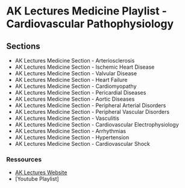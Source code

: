 # AK Lectures Medicine Playlist - Cardiovascular Pathophysiology

## Sections

- AK Lectures Medicine Section - Arteriosclerosis
- AK Lectures Medicine Section - Ischemic Heart Disease
- AK Lectures Medicine Section - Valvular Disease
- AK Lectures Medicine Section - Heart Failure
- AK Lectures Medicine Section - Cardiomyopathy
- AK Lectures Medicine Section - Pericardial Diseases
- AK Lectures Medicine Section - Aortic Diseases
- AK Lectures Medicine Section - Peripheral Arterial Disorders
- AK Lectures Medicine Section - Peripheral Vascular Disorders
- AK Lectures Medicine Section - Vasculitis
- AK Lectures Medicine Section - Cardiovascular Electrophysiology
- AK Lectures Medicine Section - Arrhythmias
- AK Lectures Medicine Section - Hypertension
- AK Lectures Medicine Section - Cardiovascular Shock

### Ressources

- [AK Lectures Website](https://aklectures.com/subject/medical/cardiovascular/pathophysiology)
- [Youtube Playlist]
